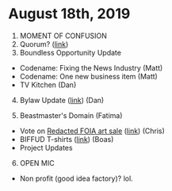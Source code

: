 # August 18th, 2019

1. MOMENT OF CONFUSION
2. Quorum? ([link](https://doodle.com/poll/ymfviw5b9x3gihvy))
3. Boundless Opportunity Update
 - Codename: Fixing the News Industry (Matt)
 - Codename: One new business item (Matt)
 - TV Kitchen (Dan)

4. Bylaw Update ([link](https://doodle.com/poll/zxt9qzn3y4a4z7dx)) (Dan)

5. Beastmaster's Domain (Fatima)
- Vote on [Redacted FOIA art sale](https://github.com/BadIdeaFactory/corporate/issues/101) ([link](https://doodle.com/poll/3db8txe42cz49br4)) (Chris)
- BIFFUD T-shirts ([link](https://doodle.com/poll/gik2k8ag7gp3dhwq)) (Boas)
- Project Updates

6. OPEN MIC
- Non profit (good idea factory)? lol.
